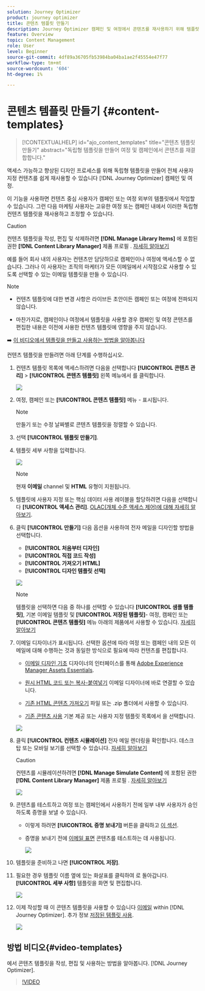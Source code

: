 ```yaml
---
solution: Journey Optimizer
product: journey optimizer
title: 콘텐츠 템플릿 만들기
description: Journey Optimizer 캠페인 및 여정에서 콘텐츠를 재사용하기 위해 템플릿을 만드는 방법을 알아봅니다
feature: Overview
topic: Content Management
role: User
level: Beginner
source-git-commit: 4df89a36705fb53984ba04ba1ae2f45554e47f77
workflow-type: tm+mt
source-wordcount: '604'
ht-degree: 1%

---
```


# 콘텐츠 템플릿 만들기 {#content-templates}

>[!CONTEXTUALHELP]
>id="ajo_content_templates"
>title="콘텐츠 템플릿 만들기"
>abstract="독립형 템플릿을 만들어 여정 및 캠페인에서 콘텐츠를 재결합합니다."

액세스 가능하고 향상된 디자인 프로세스를 위해 독립형 템플릿을 만들어 전체 사용자 지정 컨텐츠를 쉽게 재사용할 수 있습니다 [!DNL Journey Optimizer] 캠페인 및 여정.

이 기능을 사용하면 컨텐츠 중심 사용자가 캠페인 또는 여정 외부의 템플릿에서 작업할 수 있습니다. 그런 다음 마케팅 사용자는 고유한 여정 또는 캠페인 내에서 이러한 독립형 컨텐츠 템플릿을 재사용하고 조정할 수 있습니다.

>[!CAUTION]
>
>컨텐츠 템플릿을 작성, 편집 및 삭제하려면 **[!DNL Manage Library Items]** 에 포함된 권한 **[!DNL Content Library Manager]** 제품 프로필 . [자세히 알아보기](../administration/ootb-product-profiles.md#content-library-manager)

예를 들어 회사 내의 사용자는 컨텐츠만 담당하므로 캠페인이나 여정에 액세스할 수 없습니다. 그러나 이 사용자는 조직의 마케터가 모든 이메일에서 시작점으로 사용할 수 있도록 선택할 수 있는 이메일 템플릿을 만들 수 있습니다.

>[!NOTE]
>
>* 컨텐츠 템플릿에 대한 변경 사항은 라이브든 초안이든 캠페인 또는 여정에 전파되지 않습니다.
>
>* 마찬가지로, 캠페인이나 여정에서 템플릿을 사용할 경우 캠페인 및 여정 콘텐츠를 편집한 내용은 이전에 사용한 컨텐츠 템플릿에 영향을 주지 않습니다.


➡️ [이 비디오에서 템플릿을 만들고 사용하는 방법을 알아봅니다](#video-templates)

컨텐츠 템플릿을 만들려면 아래 단계를 수행하십시오.

1. 컨텐츠 템플릿 목록에 액세스하려면 다음을 선택합니다 **[!UICONTROL 콘텐츠 관리]** > **[!UICONTROL 콘텐츠 템플릿]** 왼쪽 메뉴에서 를 클릭합니다.

   ![](assets/content-template-list.png)

1. 여정, 캠페인 또는 **[!UICONTROL 콘텐츠 템플릿]** 메뉴 - 표시됩니다.

   >[!NOTE]
   >
   >만들기 또는 수정 날짜별로 콘텐츠 템플릿을 정렬할 수 있습니다.

1. 선택 **[!UICONTROL 템플릿 만들기]**.

1. 템플릿 세부 사항을 입력합니다.

   ![](assets/content-template-details.png)

   >[!NOTE]
   >
   >현재 **이메일** channel 및 **HTML** 유형이 지원됩니다.

1. 템플릿에 사용자 지정 또는 핵심 데이터 사용 레이블을 할당하려면 다음을 선택합니다 **[!UICONTROL 액세스 관리]**. [OLAC(개체 수준 액세스 제어)에 대해 자세히 알아보기](../administration/object-based-access.md).

1. 클릭 **[!UICONTROL 만들기]** 다음 옵션을 사용하여 전자 메일을 디자인할 방법을 선택합니다.

   * **[!UICONTROL 처음부터 디자인]**
   * **[!UICONTROL 직접 코드 작성]**
   * **[!UICONTROL 가져오기 HTML]**
   * **[!UICONTROL 디자인 템플릿 선택]**

   ![](assets/content-template-design.png)

   >[!NOTE]
   >
   >템플릿을 선택하면 다음 중 하나를 선택할 수 있습니다 **[!UICONTROL 샘플 템플릿]**, 기본 이메일 템플릿 및 **[!UICONTROL 저장된 템플릿]**- 여정, 캠페인 또는 **[!UICONTROL 콘텐츠 템플릿]** 메뉴 아래의 제품에서 사용할 수 있습니다. [자세히 알아보기](email-templates.md#save-as-template)

1. 이메일 디자이너가 표시됩니다. 선택한 옵션에 따라 여정 또는 캠페인 내의 모든 이메일에 대해 수행하는 것과 동일한 방식으로 필요에 따라 컨텐츠를 편집합니다.

   * [이메일 디자인 기초](content-from-scratch.md) 디자이너의 인터페이스를 통해 [Adobe Experience Manager Assets Essentials](assets-essentials.md).

   * [원시 HTML 코드 또는 복사-붙여넣기](code-content.md) 이메일 디자이너에 바로 연결할 수 있습니다.

   * [기존 HTML 콘텐츠 가져오기](existing-content.md) 파일 또는 .zip 폴더에서 사용할 수 있습니다.

   * [기존 콘텐츠 사용](email-templates.md) 기본 제공 또는 사용자 지정 템플릿 목록에서 을 선택합니다.

   ![](assets/content-template-designer.png)

1. 클릭 **[!UICONTROL 컨텐츠 시뮬레이션]** 전자 메일 렌더링을 확인합니다. 데스크탑 또는 모바일 보기를 선택할 수 있습니다. [자세히 알아보기](preview.md)

   >[!CAUTION]
   >
   >컨텐츠를 시뮬레이션하려면 **[!DNL Manage Simulate Content]** 에 포함된 권한 **[!DNL Content Library Manager]** 제품 프로필 . [자세히 알아보기](../administration/ootb-product-profiles.md#content-library-manager)

   ![](assets/content-template-stimulate.png)

1. 콘텐츠를 테스트하고 여정 또는 캠페인에서 사용하기 전에 일부 내부 사용자가 승인하도록 증명을 보낼 수 있습니다.

   * 이렇게 하려면 **[!UICONTROL 증명 보내기]** 버튼을 클릭하고 [이 섹션](preview.md#send-proofs).

   * 증명을 보내기 전에 [이메일 표면](../configuration/channel-surfaces.md) 콘텐츠를 테스트하는 데 사용됩니다.

      ![](assets/content-template-stimulate-proof-surface.png)

1. 템플릿을 준비하고 나면 **[!UICONTROL 저장]**.

1. 필요한 경우 템플릿 이름 옆에 있는 화살표를 클릭하여 로 돌아갑니다. **[!UICONTROL 세부 사항]** 템플릿을 화면 및 편집합니다.

   ![](assets/content-template-designer-back.png)

1. 이제 작성할 때 이 콘텐츠 템플릿을 사용할 수 있습니다 [이메일](get-started-email-design.md) within [!DNL Journey Optimizer]. 추가 정보 [저장된 템플릿 사용](email-templates.md#use-saved-template).

   ![](assets/email_designer-saved-templates.png)

## 방법 비디오{#video-templates}

에서 콘텐츠 템플릿을 작성, 편집 및 사용하는 방법을 알아봅니다. [!DNL Journey Optimizer].

>[!VIDEO](https://video.tv.adobe.com/v/3413743/?quality=12)